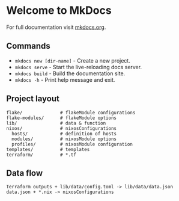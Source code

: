 # Welcome to MkDocs

For full documentation visit [mkdocs.org](https://www.mkdocs.org).

## Commands

- `mkdocs new [dir-name]` - Create a new project.
- `mkdocs serve` - Start the live-reloading docs server.
- `mkdocs build` - Build the documentation site.
- `mkdocs -h` - Print help message and exit.

## Project layout

```text
flake/              # flakeModule configurations
flake-modules/      # flakeModule options
lib/                # data & function
nixos/              # nixosConfigurations
  hosts/            # definition of hosts
  modules/          # nixosModule options
  profiles/         # nixosModule configuration
templates/          # templates
terraform/          # *.tf
```

## Data flow

```mermaid
Terraform outputs + lib/data/config.toml -> lib/data/data.json
data.json + *.nix -> nixosConfigurations
```
